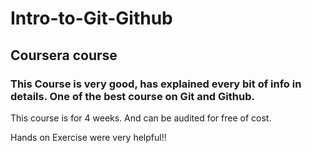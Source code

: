 # Intro-to-Git-Github
## Coursera course

### This Course is very good, has explained every bit of info in details. One of the best course on Git and Github.

This course is for 4 weeks. And can be audited for free of cost.

Hands on Exercise were very helpful!!
